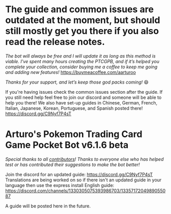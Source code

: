# The guide and common issues are outdated at the moment, but should still mostly get you there if you also read the release notes.

*The bot will always be free and I will update it as long as this method is viable. I've spent many hours creating the PTCGPB, and if it’s helped you complete your collection, consider buying me a coffee to keep me going and adding new features!*
https://buymeacoffee.com/aarturoo

*Thanks for your support, and let’s keep those god packs coming!* 😄

If you're having issues check the common issues section after the guide.
If you still need help feel free to join our discord and someone will be able to help you there! We also have set-up guides in Chinese, German, French, Italian, Japanese, Korean, Portuguese, and Spanish posted there!
https://discord.gg/C9Nyf7P4sT

# **__Arturo's Pokemon Trading Card Game Pocket Bot v6.1.6 beta__**
*Special thanks to all [contributors](https://github.com/Arturo-1212/PTCGPB/graphs/contributors)! Thanks to everyone else who has helped test or has contributed their suggestions to make the bot better!*

Join the discord for an updated guide: https://discord.gg/C9Nyf7P4sT Translations are being worked on so if there isn't an updated guide in your language then use the express install English guide: https://discord.com/channels/1330305075393986703/1335717204989055087

A guide will be posted here in the future.

